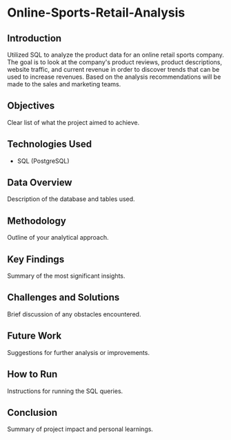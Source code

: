 # Online-Sports-Retail-Analysis

## Introduction
Utilized SQL to analyze the product data for an online retail sports company. The goal is to look at the company's product reviews, product descriptions, website traffic, and current revenue in order to discover trends that can be used to increase revenues. Based on the analysis recommendations will be made to the sales and marketing teams.

## Objectives
Clear list of what the project aimed to achieve.

## Technologies Used
- SQL (PostgreSQL)


## Data Overview
Description of the database and tables used.

## Methodology
Outline of your analytical approach.

## Key Findings
Summary of the most significant insights.

## Challenges and Solutions
Brief discussion of any obstacles encountered.

## Future Work
Suggestions for further analysis or improvements.

## How to Run
Instructions for running the SQL queries.

## Conclusion
Summary of project impact and personal learnings.
